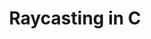 ---
title: "Raycasting in C"
order: 2
excerpt: "Implementation of raycasting mathematics in C to reproduce a Wolfenstein 3D type game"
hidden: false
header:
  teaser: "/assets/images/cub3d.jpg"
---